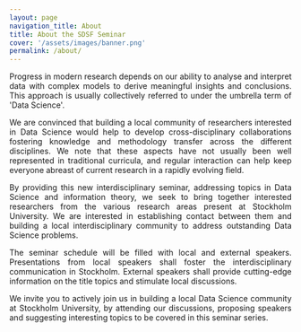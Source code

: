 ```yaml
---
layout: page
navigation_title: About
title: About the SDSF Seminar
cover: '/assets/images/banner.png'
permalink: /about/
---
```


<div style="text-align: justify">
Progress in modern research depends on our ability to analyse and interpret data with complex models to derive meaningful insights and conclusions. This approach is usually collectively referred to under the umbrella term of 'Data Science'.
<p>
We are convinced that building a local community of researchers interested in Data Science would help to develop cross-disciplinary collaborations
fostering knowledge and methodology transfer across the different disciplines. We note that these aspects have not usually been well represented in traditional curricula, and regular interaction can help keep everyone abreast of current research in a rapidly evolving field.
</p>
<p>
By providing this new interdisciplinary seminar, addressing topics in Data Science and information theory, we seek to bring together interested researchers from the various research areas present at Stockholm University. We are interested in establishing contact between them and building a local interdisciplinary community to address outstanding Data Science problems.
</p>
<p>
The seminar schedule will be filled with local and external speakers. Presentations from local speakers shall foster the interdisciplinary communication in Stockholm. External speakers shall provide cutting-edge information on the title topics and stimulate local discussions.
</p>
<p>
We invite you to actively join us in building a local Data Science community at Stockholm University, by attending our discussions, proposing speakers
and suggesting interesting topics to be covered in this seminar series.
</p>
</div>
